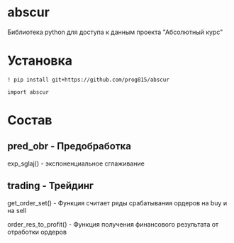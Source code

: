 # abscur
Библиотека python для доступа к данным проекта "Абсолютный курс"

# Установка
```
! pip install git+https://github.com/prog815/abscur

import abscur
```

# Состав

## pred_obr - Предобработка

exp_sglaj() - экспоненциальное сглаживание


## trading - Трейдинг

get_order_set() - Функция считает ряды срабатывания ордеров на buy и на sell

order_res_to_profit() - Функция получения финансового результата от отработки ордеров

